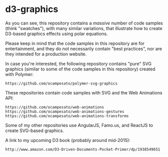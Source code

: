 d3-graphics
===========

As you can see, this repository contains a *massive* number of code samples (think "swatches"), with many similar variations, that illustrate how to create D3-based graphics effects using polar equations.

Please keep in mind that the code samples in this repository are for entertainment, and they do not necessarily contain "best practices", nor are they intended for a production website.

In case you're interested, the following repository contains "pure" SVG graphics (similar to some of the code samples in this repository) created with Polymer:
```
https://github.com/ocampesato/polymer-svg-graphics
```
These  repositories contain code samples with SVG and the Web Animations API:
```
https://github.com/ocampesato/web-animations
https://github.com/ocampesato/web-animations-gestures
https://github.com/ocampesato/web-animations-transforms
```
Some of my other repositories use AngularJS, Famo.us, and ReactJS to create SVG-based graphics.

A link to my upcoming D3 book (probably around mid-2015):
```
http://www.amazon.com/D3-Driven-Documents-Pocket-Primer/dp/1938549651
```
